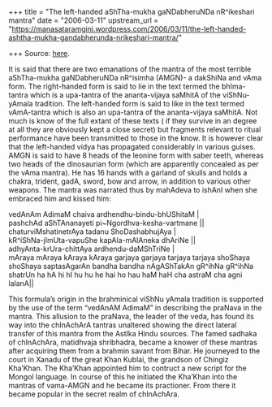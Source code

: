 +++
title = "The left-handed aShTha-mukha gaNDabheruNDa nR^ikeshari mantra"
date = "2006-03-11"
upstream_url = "https://manasataramgini.wordpress.com/2006/03/11/the-left-handed-ashtha-mukha-gandabherunda-nrikeshari-mantra/"

+++
Source: [here](https://manasataramgini.wordpress.com/2006/03/11/the-left-handed-ashtha-mukha-gandabherunda-nrikeshari-mantra/).

It is said that there are two emanations of the mantra of the most
terrible aShTha-mukha gaNDabheruNDa nR^isimha (AMGN)- a dakShiNa and
vAma form. The right-handed form is said to lie in the text termed the
bhIma-tantra which is a upa-tantra of the ananta-vijaya saMhitA of the
viShNu-yAmala tradition. The left-handed form is said to like in the
text termed vAmA-tantra which is also an upa-tantra of the ananta-vijaya
saMhitA. Not much is know of the full extant of these texts ( if they
survive in an degree at all they are obviously kept a close secret) but
fragments relevant to ritual performance have been transmitted to those
in the know. It is however clear that the left-handed vidya has
propagated considerably in various guises. AMGN is said to have 8 heads
of the leonine form with saber teeth, whereas two heads of the
dinosaurian form (which are apparently concealed as per the vAma
mantra). He has 16 hands with a garland of skulls and holds a chakra,
trident, gadA, sword, bow and arrow, in addition to various other
weapons. The mantra was narrated thus by mahAdeva to ishAnI when she
embraced him and kissed him:  
  
vedAnAm AdimaM chaiva ardhendhu-bindu-bhUShitaM \|  
pashchAd aShTAnanayeti pi\~Ngordhva-kesha-vartmane \|\|  
chaturviMshatinetrAya tadanu ShoDashabhujAya \|  
kR^iShNa-jImUta-vapuShe kapAla-mAlAneka dhAriNe \|\|  
adhyAnta-krUra-chittAya ardhendu-daMShTriNe \|  
mAraya mAraya kAraya kAraya garjaya garjaya tarjaya tarjaya shoShaya
shoShaya saptasAgarAn bandha bandha nAgAShTakAn gR^ihNa gR^ihNa shatrUn
ha hA hi hI hu hu he hai ho hau haM haH cha astraM cha agni lalanA\|\|

This formula’s origin in the brahminical viShNu yAmala tradition is
supported by the use of the term “vedAnAM AdimaM” in describing the
praNava in the mantra. This allusion to the praNava, the leader of the
veda, has found its way into the chInAchArA tantras unaltered showing
the direct lateral transfer of this mantra from the AstIka Hindu
sources. The famed sadhaka of chInAchAra, matidhvaja shribhadra, became
a knower of these mantras after acquiring them from a brahmin savant
from Bihar. He journeyed to the court in Xanadu of the great Khan
Kublai, the grandson of Chingiz Kha’Khan. The Kha’Khan appointed him to
contruct a new script for the Mongol language. In course of this he
initiated the Kha’Khan into the mantras of vama-AMGN and he became its
practioner. From there it became popular in the secret realm of
chInAchAra.

